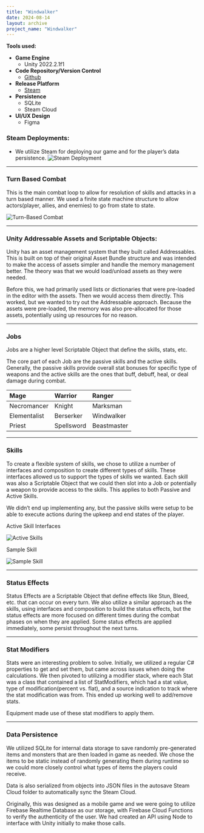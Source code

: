 ```yaml
---
title: "Windwalker"
date: 2024-08-14
layout: archive
project_name: "Windwalker"
---
```


**Tools used:**

- **Game Engine**
    - Unity 2022.2.1f1
- **Code Repository/Version Control**
    - [Github](https://github.com/RevDev-Studios/WindWalker)
- **Release Platform**
    - [Steam](https://store.steampowered.com/app/2377890/Windwalker/)
- **Persistence**
    - SQLite
    - Steam Cloud
- **UI/UX Design**
    - Figma

### Steam Deployments:

- We utilize Steam for deploying our game and for the player’s data persistence.
![Steam Deployment](/assets/images/steam-deployments.png)

---

### Turn Based Combat

This is the main combat loop to allow for resolution of skills and attacks in a turn based manner. We used a finite state machine structure to allow actors(player, allies, and enemies) to go from state to state.

![Turn-Based Combat](/assets/images/turn-based-combat.png)

---

### Unity Addressable Assets and Scriptable Objects:

Unity has an asset management system that they built called Addressables. This is built on top of their original Asset Bundle structure and was intended to make the access of assets simpler and handle the memory management better. The theory was that we would load/unload assets as they were needed. 

Before this, we had primarily used lists or dictionaries that were pre-loaded in the editor with the assets. Then we would access them directly. This worked, but we wanted to try out the Addressable approach. Because the assets were pre-loaded, the memory was also pre-allocated for those assets, potentially using up resources for no reason.

---

### Jobs

Jobs are a higher level Scriptable Object that define the skills, stats, etc.

The core part of each Job are the passive skills and the active skills. Generally, the passive skills provide overall stat bonuses for specific type of weapons and the active skills are the ones that buff, debuff, heal, or deal damage during combat.

| Mage           | Warrior    | Ranger        
|:-|:-|:-|
| Necromancer    | Knight     | Marksman      
| Elementalist   | Berserker  | Windwalker    
| Priest         | Spellsword | Beastmaster   

---

### Skills

To create a flexible system of skills, we chose to utilize a number of interfaces and composition to create different types of skills. These interfaces allowed us to support the types of skills we wanted. Each skill was also a Scriptable Object that we could then slot into a Job or potentially a weapon to provide access to the skills. This applies to both Passive and Active Skills. 

We didn’t end up implementing any, but the passive skills were setup to be able to execute actions during the upkeep and end states of the player.

Active Skill Interfaces

![Active Skills](/assets/images/active-skills-interfaces.png)

Sample Skill

![Sample Skill](/assets/images/sample-skill.png)

---

### Status Effects

Status Effects are a Scriptable Object that define effects like Stun, Bleed, etc. that can occur on every turn. We also utilize a similar approach as the skills, using interfaces and composition to build the status effects, but the status effects are more focused on different times during the combat phases on when they are applied. Some status effects are applied immediately, some persist throughout the next turns.

---

### Stat Modifiers

Stats were an interesting problem to solve. Initially, we utilized a regular C# properties to get and set them, but came across issues when doing the calculations. We then pivoted to utilizing a modifier stack, where each Stat was a class that contained a list of StatModifiers, which had a stat value, type of modification(percent vs. flat), and a source indication to track where the stat modification was from. This ended up working well to add/remove stats.

Equipment made use of these stat modifiers to apply them.

---

### Data Persistence

We utilized SQLite for internal data storage to save randomly pre-generated items and monsters that are then loaded in game as needed. We chose the items to be static instead of randomly generating them during runtime so we could more closely control what types of items the players could receive.

Data is also serialized from objects into JSON files in the autosave Steam Cloud folder to automatically sync the Steam Cloud.

Originally, this was designed as a mobile game and we were going to utilize Firebase Realtime Database as our storage, with Firebase Cloud Functions to verify the authenticity of the user. We had created an API using Node to interface with Unity initially to make those calls.